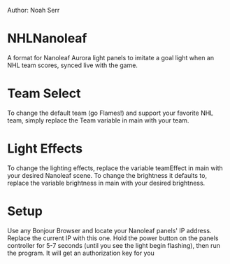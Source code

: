 Author: Noah Serr

# NHLNanoleaf
A format for Nanoleaf Aurora light panels to imitate a goal light when an NHL team scores, synced live with the game.

# Team Select
To change the default team (go Flames!) and support your favorite NHL team, simply replace the Team variable in main with your team.

# Light Effects
To change the lighting effects, replace the variable teamEffect in main with your desired Nanoleaf scene. To change the brightness it defaults to, replace the variable brightness in main with your desired brightness.

# Setup
Use any Bonjour Browser and locate your Nanoleaf panels' IP address. Replace the current IP with this one. Hold the power button on the panels controller for 5-7 seconds (until you see the light begin flashing), then run the program. It will get an authorization key for you
